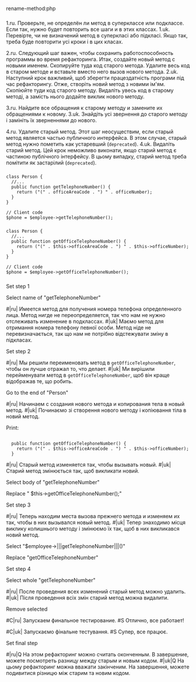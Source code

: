 rename-method:php

###

1.ru. Проверьте, не определён ли метод в суперклассе или подклассе. Если так, нужно будет повторить все шаги и в этих классах.
1.uk. Перевірте, чи не визначений метод в суперкласі або підкласі. Якщо так, треба буде повторити усі кроки і в цих класах.

2.ru. Следующий шаг важен, чтобы сохранить работоспособность программы во время рефакторинга. Итак, создайте новый метод с новыми именем. Скопируйте туда код старого метода. Удалите весь код в старом методе и вставьте вместо него вызов нового метода.
2.uk. Наступний крок важливий, щоб зберегти працездатність програми під час рефакторингу. Отже, створіть новий метод з новими ім'ям. Скопіюйте туди код старого методу. Видаліть увесь код в старому методі, а замість нього додайте виклик нового методу.

3.ru. Найдите все обращения к старому методу и замените их обращениями к новому.
3.uk. Знайдіть усі звернення до старого методу і замініть їх зверненнями до нового.

4.ru. Удалите старый метод. Этот шаг неосуществим, если старый метод является частью публичного интерфейса. В этом случае, старый метод нужно пометить как устаревший (<code>deprecated</code>).
4.uk. Видаліть старий метод. Цей крок неможливо виконати, якщо старий метод є частиною публічного інтерфейсу. В цьому випадку, старий метод треба помітити як застарілий (<code>deprecated</code>).



###

```
class Person {
  //...
  public function getTelephoneNumber() {
    return ("(" . officeAreaCode . ") " . officeNumber);
  }
}

// Client code
$phone = $employee->getTelephoneNumber();
```

###

```
class Person {
  //...
  public function getOfficeTelephoneNumber() {
    return ("(" . $this->officeAreaCode . ") " . $this->officeNumber);
  }
}

// Client code
$phone = $employee->getOfficeTelephoneNumber();
```

###

Set step 1

Select name of "getTelephoneNumber"

#|ru| Имеется метод для получения номера телефона определенного лица. Метод нигде не переопределяется, так что нам не нужно отслеживать изменение в подклассах.
#|uk| Маємо метод для отримання номера телефону певної особи. Метод ніде не перевизначається, так що нам не потрібно відстежувати зміну в підкласах.

Set step 2

#|ru| Мы решили переименовать метод в <code>getOfficeTelephoneNumber</code>, чтобы он лучше отражал то, что делает.
#|uk| Ми вирішили перейменувати метод в <code>getOfficeTelephoneNumber</code>, щоб він краще відображав те, що робить.

Go to the end of "Person"

#|ru| Начинаем с создания нового метода и копирования тела в новый метод.
#|uk| Починаємо зі створення нового методу і копіювання тіла в новий метод.

Print:
```

  public function getOfficeTelephoneNumber() {
    return ("(" . $this->officeAreaCode . ") " . $this->officeNumber);
  }
```

#|ru| Старый метод изменяется так, чтобы вызывать новый.
#|uk| Старий метод змінюється так, щоб викликати новий.

Select body of "getTelephoneNumber"

Replace "    $this->getOfficeTelephoneNumber();"

Set step 3

#|ru| Теперь находим места вызова прежнего метода и изменяем их так, чтобы в них вызывался новый метод.
#|uk| Тепер знаходимо місця виклику колишнього методу і змінюємо їх так, щоб в них викликався новий метод.

Select "$employee->|||getTelephoneNumber|||()"

Replace "getOfficeTelephoneNumber"

Set step 4

Select whole "getTelephoneNumber"

#|ru| После проведения всех изменений старый метод можно удалить.
#|uk| Після проведення всіх змін старий метод можна видалити.

Remove selected

#C|ru| Запускаем финальное тестирование.
#S Отлично, все работает!

#C|uk| Запускаємо фінальне тестування.
#S Супер, все працює.

Set final step

#|ru|Q На этом рефакторинг можно считать оконченным. В завершение, можете посмотреть разницу между старым и новым кодом.
#|uk|Q На цьому рефакторинг можна вважати закінченим. На завершення, можете подивитися різницю між старим та новим кодом.